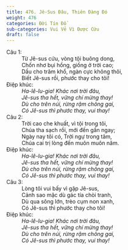 ```yaml
---
title: 476. Jê-Sus Đâu, Thiên Đàng Đó
weight: 476
categories: Đời Tín Đồ
sub-categories: Vui Vẻ Vì Được Cứu
draft: false
---
```

<dl><dt>Câu 1:</dt><dd data-verse="1">Từ Jê-sus cứu, vòng tội buông dong, <br/>Chốn nhơ bụi hồng, giống ở trời cao; <br/>Dầu cho trăm khổ, ngàn cực không thôi, <br/>Biết Jê-sus rồi, phước thay cho tôi! </dd><dt>Điệp khúc:</dt><dd data-chorus="1"><em>Ha-lê-lu-gia! Khác nơi trời đâu, <br/>Jê-sus tha hết, vững chí mừng thay! <br/>Dù cho trên núi, rừng rậm chông gai, <br/>Có Jê-sus thì phước thay, vui thay! </em></dd><dt>Câu 2:</dt><dd data-verse="2">Trời cao che khuất, vì tội trong tôi, <br/>Chúa tha sạch rồi, mới đến gần ngay; <br/>Ngày nay tôi có, Trời ngự trong tâm, <br/>Chúa cai trị lòng đến muôn muôn năm. </dd><dt>Điệp khúc:</dt><dd data-chorus="1"><em>Ha-lê-lu-gia! Khác nơi trời đâu, <br/>Jê-sus tha hết, vững chí mừng thay! <br/>Dù cho trên núi, rừng rậm chông gai, <br/>Có Jê-sus thì phước thay, vui thay! </em></dd><dt>Câu 3:</dt><dd data-verse="3">Lòng tôi vui bấy vì gặp Jê-sus, <br/>Cảnh sao mặc dù gác tía chòi tranh, <br/>Dù qua sông lớn, trèo cụm non xanh, <br/>Có Jê-sus thì phước thay cho tôi! </dd><dt>Điệp khúc:</dt><dd data-chorus="1"><em>Ha-lê-lu-gia! Khác nơi trời đâu, <br/>Jê-sus tha hết, vững chí mừng thay! <br/>Dù cho trên núi, rừng rậm chông gai, <br/>Có Jê-sus thì phước thay, vui thay! </em></dd></dl>